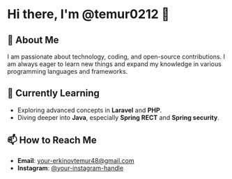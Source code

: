 # Hi there, I'm @temur0212 👋

## 👀 About Me
I am passionate about technology, coding, and open-source contributions. I am always eager to learn new things and expand my knowledge in various programming languages and frameworks.

## 🌱 Currently Learning
- Exploring advanced concepts in **Laravel** and **PHP**.
- Diving deeper into **Java**, especially **Spring RECT** and **Spring security**.


## 📫 How to Reach Me
- **Email**: [your-erkinovtemur48@gmail.com](mailto:erkinovtemur48@gmail.com)
- **Instagram**: [@your-instagram-handle]((https://www.instagram.com/erkinov.0212/))



